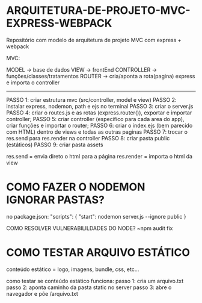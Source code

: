 # ARQUITETURA-DE-PROJETO-MVC-EXPRESS-WEBPACK
Repositório com modelo de arquitetura de projeto MVC com express + webpack

MVC:

MODEL -> base de dados
VIEW -> frontEnd
CONTROLLER -> funções/classes/tratamentos
ROUTER -> cria/aponta a rota(pagina) express e importa o controller

---

PASSO 1: criar estrutura mvc (src/controller, model e view)
PASSO 2: instalar express, nodemon, path e ejs no terminal
PASSO 3: criar o server.js
PASSO 4: criar o routes.js e as rotas (express.router()), exportar e importar controller;
PASSO 5: criar controller (específico para cada area do app), criar funções e importar o router;
PASSO 6: criar o index.ejs (bem parecido com HTML) dentro de views e todas as outras paginas
PASSO 7: trocar o res.send para res.render na controller
PASSO 8: criar pasta public (estáticos)
PASSO 9: criar pasta assets


res.send = envia direto o html para a página
res.render = importa o html da view

# COMO FAZER O NODEMON IGNORAR PASTAS?

no package.json:
"scripts": {
    "start": nodemon server.js --ignore public
}

COMO RESOLVER VULNERABILILDADES DO NODE?
~npm audit fix

# COMO TESTAR ARQUIVO ESTÁTICO

conteúdo estático = logo, imagens, bundle, css, etc...

como testar se conteúdo estático funciona:
passo 1: cria um arquivo.txt
passo 2: aponta caminho da pasta static no server
passo 3: abre o navegador e põe /arquivo.txt
